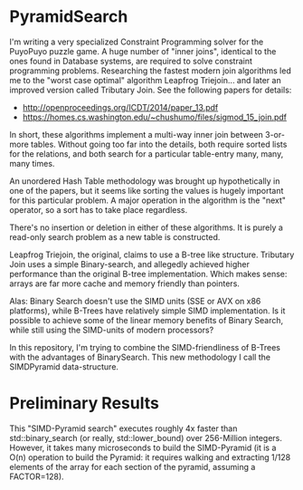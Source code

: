 # PyramidSearch

I'm writing a very specialized Constraint Programming solver for the PuyoPuyo puzzle game.
A huge number of "inner joins", identical to the ones found in Database systems,
are required to solve constraint programming problems. Researching the fastest modern
join algorithms led me to the "worst case optimal" algorithm Leapfrog Triejoin... and
later an improved version called Tributary Join. See the following papers for details:

* http://openproceedings.org/ICDT/2014/paper_13.pdf
* https://homes.cs.washington.edu/~chushumo/files/sigmod_15_join.pdf

In short, these algorithms implement a multi-way inner join between 3-or-more tables. 
Without going too far into the details, both require sorted lists for the relations, 
and both search for a particular table-entry many, many, many times.

An unordered Hash Table methodology was brought up hypothetically in one of the papers,
but it seems like sorting the values is hugely important for this particular problem.
A major operation in the algorithm is the "next" operator, so a sort has to take place
regardless.

There's no insertion or deletion in either of these algorithms. It is purely a 
read-only search problem as a new table is constructed.

Leapfrog Triejoin, the original, claims to use a B-tree like structure. Tributary Join 
uses a simple Binary-search,  and allegedly achieved higher performance than the 
original B-tree implementation. Which makes sense: arrays are far more cache and 
memory friendly than pointers.

Alas: Binary Search doesn't use the SIMD units (SSE or AVX on x86 platforms), while B-Trees 
have relatively simple SIMD implementation. Is it possible to achieve some of the linear
memory benefits of Binary Search, while still using the SIMD-units of modern processors?

In this repository, I'm trying to combine the SIMD-friendliness of B-Trees with the 
advantages of BinarySearch. This new methodology I call the SIMDPyramid data-structure.

Preliminary Results
===================

This "SIMD-Pyramid search" executes roughly 4x faster than std::binary_search (or really,
std::lower_bound) over 256-Million integers. However, it takes many microseconds to build
the SIMD-Pyramid (it is a O(n) operation to build the Pyramid: it requires walking and
extracting 1/128 elements of the array for each section of the pyramid, assuming a 
FACTOR=128).
